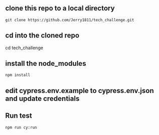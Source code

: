 ## clone this repo to a local directory

```
git clone https://github.com/Jerry1811/tech_challenge.git
```

## cd into the cloned repo

cd tech_challenge

## install the node_modules

```
npm install
```

## edit cypress.env.example to cypress.env.json and update credentials

## Run test

```
npm run cy:run
```
